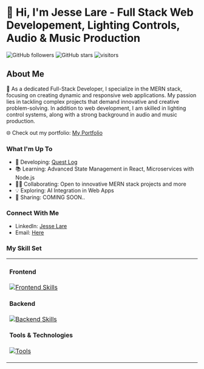 # 👋 Hi, I'm Jesse Lare - Full Stack Web Developement, Lighting Controls, Audio & Music Production

![GitHub followers](https://img.shields.io/github/followers/SideControlJS?style=social)
![GitHub stars](https://img.shields.io/github/stars/SideControlJS?style=social)
![visitors](https://visitor-badge.glitch.me/badge?page_id=SideControlJS.SideControlJS)


## About Me
🚀 As a dedicated Full-Stack Developer, I specialize in the MERN stack, focusing on creating dynamic and responsive web applications. My passion lies in tackling complex projects that demand innovative and creative problem-solving. In addition to web development, I am skilled in lighting control systems, along with a strong background in audio and music production.

🌐 Check out my portfolio: [My Portfolio](https://jl-react-portfolio.netlify.app/)

### What I'm Up To
- 🔧 Developing: [Quest Log](https://github.com/Ricky-Sama/Quest-Log)
- 📚 Learning: Advanced State Management in React, Microservices with Node.js
- 👨‍💻 Collaborating: Open to innovative MERN stack projects and more
- 💡 Exploring: AI Integration in Web Apps
- 📢 Sharing: COMING SOON..

### Connect With Me
- LinkedIn: [Jesse Lare](www.linkedin.com/in/jesselare)
- Email: [Here](mailto:twelvedust@outlook.com)

### My Skill Set
<table><tr><td valign="top" width="33%">

#### Frontend  
[![Frontend Skills](https://skillicons.dev/icons?i=html,css,bootstrap,js,react,vite,tailwind,jquery,babel&perline=10)](https://skillicons.dev)

#### Backend  
[![Backend Skills](https://skillicons.dev/icons?i=nodejs,express,mongodb,mysql&perline=10)](https://skillicons.dev)

#### Tools & Technologies  
[![Tools](https://skillicons.dev/icons?i=git,bash,visualstudio,github,netlify,postman,md,githubactions,gitlab,graphql,heroku,jest,lua&perline=10)](https://skillicons.dev)



